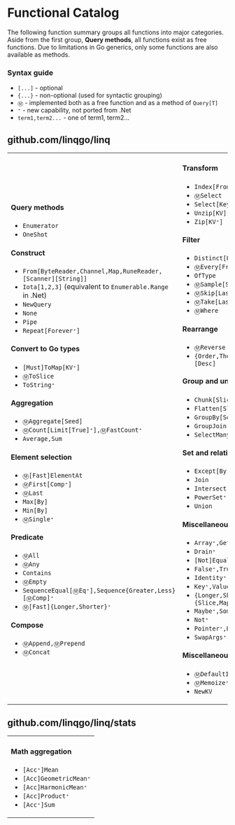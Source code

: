 # Functional Catalog

The following function summary groups all functions into major categories.
Aside from the first group, **Query methods**, all functions exist as free
functions. Due to limitations in Go generics, only some functions are also
available as methods.

### Syntax guide

- `[...]` - optional
- `{...}` - non-optional (used for syntactic grouping)
- `Ⓜ️` - implemented both as a free function and as a method of `Query[T]`
- `⁺` - new capability, not ported from .Net
- `term1,term2...` - one of term1, term2…

## github.com/linqgo/linq

<table><tbody><tr>
<td>
    <h4>Query methods</h4>
    <ul>
        <li><code>Enumerator</code></li>
        <li><code>OneShot</code></li>
    </ul>
    <h4>Construct</h4>
    <ul>
        <li><code>From[ByteReader,Channel,Map,RuneReader,[Scanner][String]]</code></li>
        <li><code>Iota[1,2,3]</code> (equivalent to <code>Enumerable.Range</code> in .Net)</li>
        <li><code>NewQuery</code></li>
        <li><code>None</code></li>
        <li><code>Pipe</code></li>
        <li><code>Repeat[Forever⁺]</code></li>
    </ul>
    <h4>Convert to Go types</h4>
    <ul>
        <li><code>[Must]ToMap[KV⁺]</code></li>
        <li><code>Ⓜ️ToSlice</code></li>
        <li><code>ToString⁺</code></li>
    </ul>
    <h4>Aggregation</h4>
    <ul>
        <li><code>Ⓜ️Aggregate[Seed]</code></li>
        <li><code>Ⓜ️Count[Limit[True]⁺],Ⓜ️FastCount⁺</code></li>
        <li><code>Average,Sum</code></li>
    </ul>
    <h4>Element selection</h4>
    <ul>
        <li><code>Ⓜ️[Fast]ElementAt</code></li>
        <li><code>Ⓜ️First[Comp⁺]</code></li>
        <li><code>Ⓜ️Last</code></li>
        <li><code>Max[By]</code></li>
        <li><code>Min[By]</code></li>
        <li><code>Ⓜ️Single⁺</code></li>
    </ul>
    <h4>Predicate</h4>
    <ul>
        <li><code>Ⓜ️All</code></li>
        <li><code>Ⓜ️Any</code></li>
        <li><code>Contains</code></li>
        <li><code>Ⓜ️Empty</code></li>
        <li><code>SequenceEqual[Ⓜ️Eq⁺],Sequence{Greater,Less}[Ⓜ️Comp]⁺</code></li>
        <li><code>Ⓜ️[Fast]{Longer,Shorter}⁺</code></li>
    </ul>
    <h4>Compose</h4>
    <ul>
        <li><code>Ⓜ️Append,Ⓜ️Prepend</code></li>
        <li><code>Ⓜ️Concat</code></li>
    </ul>
</td>
<td>
    <h4>Transform</h4>
    <ul>
        <li><code>Index[From]⁺</code></li>
        <li><code>Ⓜ️Select</code></li>
        <li><code>Select[Keys⁺,Many,Values⁺]</code></li>
        <li><code>Unzip[KV]⁺</code></li>
        <li><code>Zip[KV⁺]</code></li>
    </ul>
    <h4>Filter</h4>
    <ul>
        <li><code>Distinct[By]</code></li>
        <li><code>Ⓜ️Every[From]⁺</code></li>
        <li><code>OfType</code></li>
        <li><code>Ⓜ️Sample[Seed]⁺</code></li>
        <li><code>Ⓜ️Skip[Last,While]</code></li>
        <li><code>Ⓜ️Take[Last,While]</code></li>
        <li><code>Ⓜ️Where</code></li>
    </ul>
    <h4>Rearrange</h4>
    <ul>
        <li><code>Ⓜ️Reverse</code></li>
        <li><code>{Order,Then}[By,Ⓜ️Comp][Desc]</code></li>
    </ul>
    <h4>Group and ungroup</h4>
    <ul>
        <li><code>Chunk[Slices]</code></li>
        <li><code>Flatten[Slices]⁺</code></li>
        <li><code>GroupBy[Select][Slices]</code></li>
        <li><code>GroupJoin</code></li>
        <li><code>SelectMany</code></li>
    </ul>
    <h4>Set and relational operations</h4>
    <ul>
        <li><code>Except[By]</code></li>
        <li><code>Join</code></li>
        <li><code>Intersect[By]</code></li>
        <li><code>PowerSet⁺</code></li>
        <li><code>Union</code></li>
    </ul>
    <h4>Miscellaneous helpers</h4>
    <ul>
        <li><code>Array⁺,Getter⁺</code></li>
        <li><code>Drain⁺</code></li>
        <li><code>[Not]Equal⁺,Less⁺,Greater⁺</code></li>
        <li><code>False⁺,True⁺,Zero⁺</code></li>
        <li><code>Identity⁺</code></li>
        <li><code>Key⁺,Value⁺</code></li>
        <li><code>{Longer,Shorter}{Slice,Map}⁺</code></li>
        <li><code>Maybe⁺,Some⁺,No⁺</code></li>
        <li><code>Not⁺</code></li>
        <li><code>Pointer⁺,Deref⁺</code></li>
        <li><code>SwapArgs⁺</code></li>
    </ul>
    <h4>Miscellaneous</h4>
    <ul>
        <li><code>Ⓜ️DefaultIfEmpty</code></li>
        <li><code>Ⓜ️Memoize⁺</code></li>
        <li><code>NewKV</code></li>
    </ul>
</td>
</tr></tbody></table>

## github.com/linqgo/linq/stats

<table><tbody><tr>
<td>
    <h4>Math aggregation</h4>
    <ul>
        <li><code>[Acc⁺]Mean</code></li>
        <li><code>[Acc]GeometricMean⁺</code></li>
        <li><code>[Acc]HarmonicMean⁺</code></li>
        <li><code>[Acc]Product⁺</code></li>
        <li><code>[Acc⁺]Sum</code></li>
    </ul>
</td>
</tr></tbody></table>
